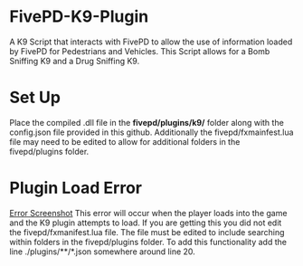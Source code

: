 # FivePD-K9-Plugin
A K9 Script that interacts with FivePD to allow the use of information loaded by FivePD for Pedestrians and Vehicles. This Script allows for a Bomb Sniffing K9 and a Drug Sniffing K9.

# Set Up
Place the compiled .dll file in the **fivepd/plugins/k9/** folder along with the config.json file provided in this github.
Additionally the fivepd/fxmainfest.lua file may need to be edited to allow for additional folders in the fivepd/plugins folder.

# Plugin Load Error
[Error Screenshot](https://user-images.githubusercontent.com/123021459/232183012-5111aa39-35b9-458b-bbf1-8e95d5b5b8de.PNG)
This error will occur when the player loads into the game and the K9 plugin attempts to load. If you are getting this you did not edit the fivepd/fxmanifest.lua file. The file must be edited to include searching within folders in the fivepd/plugins folder. To add this functionality add the line ./plugins/\*\*/\*.json somewhere around line 20.
